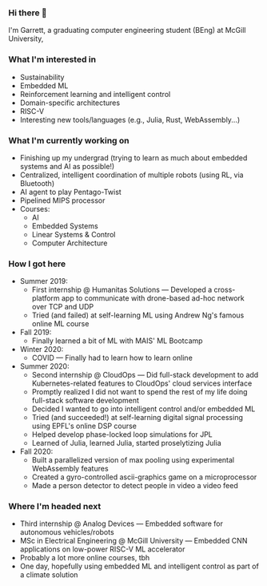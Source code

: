 ### Hi there 👋

I'm Garrett, a graduating computer engineering student (BEng) at McGill University, <!-- TODO: finish tagline -->

### What I'm interested in
<!-- talk about interests, particularly technical -->
* Sustainability
* Embedded ML
* Reinforcement learning and intelligent control
* Domain-specific architectures
* RISC-V
* Interesting new tools/languages (e.g., Julia, Rust, WebAssembly...)

### What I'm currently working on
<!-- talk about current projects, studies, goals -->
* Finishing up my undergrad (trying to learn as much about embedded systems and AI as possible!)
* Centralized, intelligent coordination of multiple robots (using RL, via Bluetooth)
* AI agent to play Pentago-Twist
* Pipelined MIPS processor
* Courses:
  * AI
  * Embedded Systems
  * Linear Systems & Control
  * Computer Architecture

### How I got here
<!-- talk about past experiences, internships, courses -->
* Summer 2019:
  * First internship @ Humanitas Solutions — Developed a cross-platform app to communicate with drone-based ad-hoc network over TCP and UDP
  * Tried (and failed) at self-learning ML using Andrew Ng's famous online ML course
* Fall 2019:
  * Finally learned a bit of ML with MAIS' ML Bootcamp
* Winter 2020:
  * COVID — Finally had to learn how to learn online
* Summer 2020:
  * Second internship @ CloudOps — Did full-stack development to add Kubernetes-related features to CloudOps' cloud services interface
  * Promptly realized I did not want to spend the rest of my life doing full-stack software development
  * Decided I wanted to go into intelligent control and/or embedded ML
  * Tried (and succeeded!) at self-learning digital signal processing using EPFL's online DSP course
  * Helped develop phase-locked loop simulations for JPL
  * Learned of Julia, learned Julia, started proselytizing Julia
* Fall 2020:
  * Built a parallelized version of max pooling using experimental WebAssembly features
  * Created a gyro-controlled ascii-graphics game on a microprocessor
  * Made a person detector to detect people in video a video feed

### Where I'm headed next
<!-- talk about upcoming job, grad school, projects, studies, long-term... -->
* Third internship @ Analog Devices — Embedded software for autonomous vehicles/robots
* MSc in Electrical Engineering @ McGill University — Embedded CNN applications on low-power RISC-V ML accelerator
* Probably a lot more online courses, tbh
* One day, hopefully using embedded ML and intelligent control as part of a climate solution
